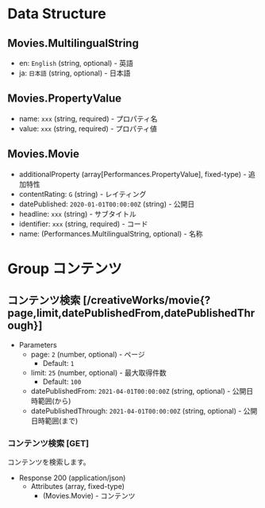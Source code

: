 # Data Structure

## Movies.MultilingualString
+ en: `English` (string, optional) - 英語
+ ja: `日本語` (string, optional) - 日本語

## Movies.PropertyValue
+ name: `xxx` (string, required) - プロパティ名
+ value: `xxx` (string, required) - プロパティ値

## Movies.Movie
+ additionalProperty (array[Performances.PropertyValue], fixed-type) - 追加特性
+ contentRating: `G` (string) - レイティング
+ datePublished: `2020-01-01T00:00:00Z` (string) - 公開日
+ headline: `xxx` (string) - サブタイトル
+ identifier: `xxx` (string, required) - コード
+ name: (Performances.MultilingualString, optional) - 名称

# Group コンテンツ

## コンテンツ検索 [/creativeWorks/movie{?page,limit,datePublishedFrom,datePublishedThrough}]

+ Parameters
    + page: `2` (number, optional) - ページ
      + Default: `1`
    + limit: `25` (number, optional) - 最大取得件数
      + Default: `100`
    + datePublishedFrom: `2021-04-01T00:00:00Z` (string, optional) - 公開日時範囲(から)
    + datePublishedThrough: `2021-04-01T00:00:00Z` (string, optional) - 公開日時範囲(まで)

### コンテンツ検索 [GET]
コンテンツを検索します。

+ Response 200 (application/json)
    + Attributes (array, fixed-type)
        + (Movies.Movie) - コンテンツ

<!-- include(../response/400.md) -->
